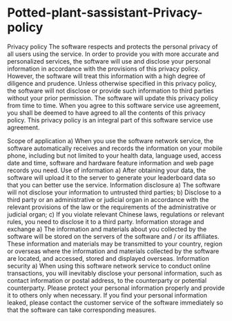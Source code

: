 # Potted-plant-sassistant-Privacy-policy
Privacy policy The software respects and protects the personal privacy of all users using the service. In order to provide you with more accurate and personalized services, the software will use and disclose your personal information in accordance with the provisions of this privacy policy. However, the software will treat this information with a high degree of diligence and prudence. Unless otherwise specified in this privacy policy, the software will not disclose or provide such information to third parties without your prior permission. The software will update this privacy policy from time to time. When you agree to this software service use agreement, you shall be deemed to have agreed to all the contents of this privacy policy. This privacy policy is an integral part of this software service use agreement.

Scope of application a) When you use the software network service, the software automatically receives and records the information on your mobile phone, including but not limited to your health data, language used, access date and time, software and hardware feature information and web page records you need.
Use of information a) After obtaining your data, the software will upload it to the server to generate your leaderboard data so that you can better use the service.
Information disclosure a) The software will not disclose your information to untrusted third parties; b) Disclose to a third party or an administrative or judicial organ in accordance with the relevant provisions of the law or the requirements of the administrative or judicial organ; c) If you violate relevant Chinese laws, regulations or relevant rules, you need to disclose it to a third party.
Information storage and exchange a) The information and materials about you collected by the software will be stored on the servers of the software and / or its affiliates. These information and materials may be transmitted to your country, region or overseas where the information and materials collected by the software are located, and accessed, stored and displayed overseas.
Information security a) When using this software network service to conduct online transactions, you will inevitably disclose your personal information, such as contact information or postal address, to the counterparty or potential counterparty. Please protect your personal information properly and provide it to others only when necessary. If you find your personal information leaked, please contact the customer service of the software immediately so that the software can take corresponding measures.
